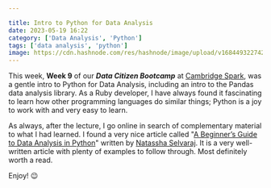 ```yaml
---

title: Intro to Python for Data Analysis
date: 2023-05-19 16:22
category: ['Data Analysis', 'Python']
tags: ['data analysis', 'python']
image: https://cdn.hashnode.com/res/hashnode/image/upload/v1684493227426/62690c5f-6c4a-46c5-bad5-6a4cbfef5117.webp?w=1600&h=840&fit=crop&crop=entropy&auto=compress,format&format=webp
---
```


This week, **Week 9** of our ***Data Citizen Bootcamp*** at [Cambridge Spark](https://www.cambridgespark.com/), was a gentle intro to Python for Data Analysis, including an intro to the Pandas data analysis library. As a Ruby developer, I have always found it fascinating to learn how other programming languages do similar things; Python is a joy to work with and very easy to learn.  
  
As always, after the lecture, I go online in search of complementary material to what I had learned. I found a very nice article called "[A Beginner’s Guide to Data Analysis in Python](https://towardsdatascience.com/a-beginners-guide-to-data-analysis-in-python-188706df5447)" written by [Natassha Selvaraj](https://www.linkedin.com/in/ACoAACpndRgBndvraaM8lKG1Y1yoTiMd9nUXS04). It is a very well-written article with plenty of examples to follow through. Most definitely worth a read.  
  
Enjoy! 😉